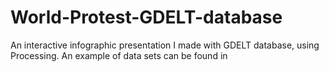# World-Protest-GDELT-database
An interactive infographic presentation I made with GDELT database, using Processing.
An example of data sets can be found in 
